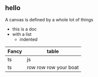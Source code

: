 ## hello

A canvas is defined by a whole lot of things

- this is a doc
- with a list
  - indented

| Fancy | table                 |
| ----- | --------------------- |
| ts    | js                    |
| ts    | row row row your boat |
